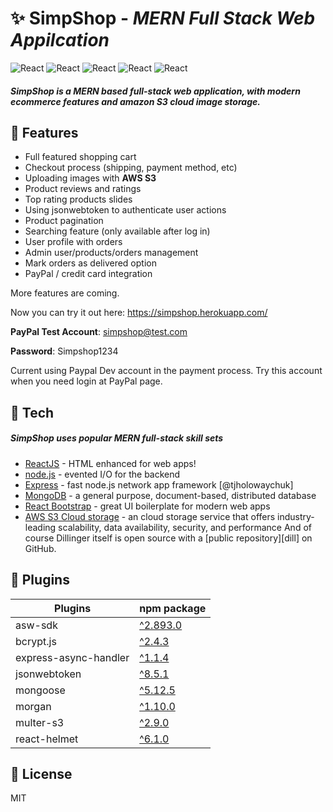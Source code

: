 # ✨ SimpShop - _MERN Full Stack Web Appilcation_

![React](https://img.shields.io/static/v1?label=Frontend&message=React&color=green) ![React](https://img.shields.io/static/v1?label=Server&message=Node.js&color=blue) ![React](https://img.shields.io/static/v1?label=Routes&message=Express&color=red) ![React](https://img.shields.io/static/v1?label=Database&message=MongoDB&color=yellow) ![React](https://img.shields.io/static/v1?label=Image-Storage&message=AWS-S3&color=pink)

##### SimpShop is a MERN based full-stack web application, with modern ecommerce features and amazon S3 cloud image storage.

## 🎉 Features

- Full featured shopping cart
- Checkout process (shipping, payment method, etc)
- Uploading images with **AWS S3**
- Product reviews and ratings
- Top rating products slides
- Using jsonwebtoken to authenticate user actions
- Product pagination
- Searching feature (only available after log in)
- User profile with orders
- Admin user/products/orders management
- Mark orders as delivered option
- PayPal / credit card integration

More features are coming.

Now you can try it out here: https://simpshop.herokuapp.com/

**PayPal Test Account**: simpshop@test.com

**Password**: Simpshop1234

Current using Paypal Dev account in the payment process. Try this account when you need login at PayPal page.


## 🚀 Tech

##### SimpShop uses popular MERN full-stack skill sets

- [ReactJS] - HTML enhanced for web apps!
- [node.js] - evented I/O for the backend
- [Express] - fast node.js network app framework [@tjholowaychuk]
- [MongoDB] - a general purpose, document-based, distributed database
- [React Bootstrap] - great UI boilerplate for modern web apps
- [AWS S3 Cloud storage] - an cloud storage service that offers industry-leading scalability, data availability, security, and performance
  And of course Dillinger itself is open source with a [public repository][dill]
  on GitHub.

## 🔧 Plugins

| Plugins               | npm package                                                   |
| --------------------- | ------------------------------------------------------------- |
| asw-sdk               | [^2.893.0](https://www.npmjs.com/package/aws-sdk)             |
| bcrypt.js             | [^2.4.3](https://www.npmjs.com/package/bcrypt)                |
| express-async-handler | [^1.1.4](https://www.npmjs.com/package/express-async-handler) |
| jsonwebtoken          | [^8.5.1](https://www.npmjs.com/package/jsonwebtoken)          |
| mongoose              | [^5.12.5](https://www.npmjs.com/package/mongoose)             |
| morgan                | [^1.10.0](https://www.npmjs.com/package/morgan)               |
| multer-s3             | [^2.9.0](https://www.npmjs.com/package/multer-s3)             |
| react-helmet          | [^6.1.0](https://www.npmjs.com/package/react-helmet)          |

## 📖 License

MIT

[mongodb]: https://www.mongodb.com
[node.js]: http://nodejs.org
[react bootstrap]: https://react-bootstrap.github.io/
[aws s3 cloud storage]: https://aws.amazon.com/s3/?nc1=h_ls
[express]: http://expressjs.com
[reactjs]: https://reactjs.org/
